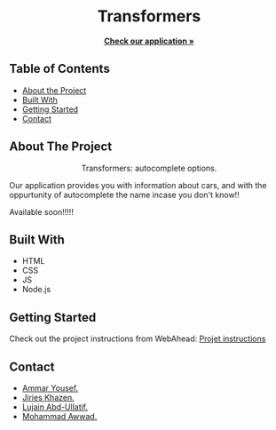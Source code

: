 
  <h1 align="center"> Transformers </h1>
  <p align="center">
    <a href="https://trans-formers.herokuapp.com/"><strong>Check our application »</strong></a>
  </p>
</p>

<!-- TABLE OF CONTENTS -->

## Table of Contents

- [About the Project](#about-the-project)
- [Built With](#built-with)
- [Getting Started](#getting-started)
- [Contact](#contact)

<!-- ABOUT THE PROJECT -->

## About The Project

<p align="center">  Transformers: autocomplete options. 

 Our application provides you with information about cars, and with the oppurtunity of autocomplete the name incase you don't know!!

Available soon!!!!!</p>

## Built With

- HTML
- CSS
- JS
- Node.js


## Getting Started

Check out the project instructions from WebAhead: [Projet instructions](https://github.com/WebAhead/master-reference/blob/master/coursebook/week-5/project.md)

## Contact

- <a href="https://github.com/Ammaryus"> Ammar Yousef. </a>
- <a href="https://github.com/jiries-khazen"> Jiries Khazen. </a>
- <a href="https://github.com/Lujain-AbdUllatif"> Lujain Abd-Ullatif. </a>
- <a href="https://github.com/muhammadawwad9"> Mohammad Awwad. </a>

